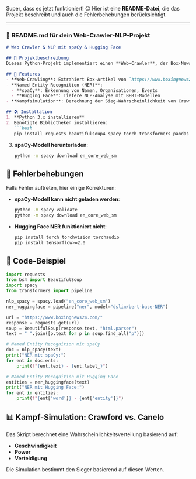 Super, dass es jetzt funktioniert! 😊 Hier ist eine **README-Datei**, die das Projekt beschreibt und auch die Fehlerbehebungen berücksichtigt.

---

### 📄 **README.md für dein Web-Crawler-NLP-Projekt**

```md
# Web Crawler & NLP mit spaCy & Hugging Face

## 📌 Projektbeschreibung
Dieses Python-Projekt implementiert einen **Web-Crawler**, der Box-News von `Boxing News 24` extrahiert und mit **spaCy** oder **Hugging Face** **Named Entity Recognition (NER)** durchführt. Zusätzlich simuliert es einen Kampf zwischen **Terence Crawford und Canelo Alvarez** basierend auf Statistiken.

## 🚀 Features
- **Web-Crawling**: Extrahiert Box-Artikel von `https://www.boxingnews24.com/`
- **Named Entity Recognition (NER)**:
  - **spaCy**: Erkennung von Namen, Organisationen, Events
  - **Hugging Face**: Tiefere NLP-Analyse mit BERT-Modellen
- **Kampfsimulation**: Berechnung der Sieg-Wahrscheinlichkeit von Crawford vs. Canelo

## 🛠️ Installation
1. **Python 3.x installieren**
2. Benötigte Bibliotheken installieren:
   ```bash
   pip install requests beautifulsoup4 spacy torch transformers pandas
   ```

3. **spaCy-Modell herunterladen**:
   ```bash
   python -m spacy download en_core_web_sm
   ```

## 🔧 Fehlerbehebungen
Falls Fehler auftreten, hier einige Korrekturen:
- **spaCy-Modell kann nicht geladen werden**:
  ```bash
  python -m spacy validate
  python -m spacy download en_core_web_sm
  ```
- **Hugging Face NER funktioniert nicht**:
  ```bash
  pip install torch torchvision torchaudio
  pip install tensorflow>=2.0
  ```

## 📝 Code-Beispiel
```python
import requests
from bs4 import BeautifulSoup
import spacy
from transformers import pipeline

nlp_spacy = spacy.load("en_core_web_sm")
ner_huggingface = pipeline("ner", model="dslim/bert-base-NER")

url = "https://www.boxingnews24.com/"
response = requests.get(url)
soup = BeautifulSoup(response.text, "html.parser")
text = " ".join([p.text for p in soup.find_all("p")])

# Named Entity Recognition mit spaCy
doc = nlp_spacy(text)
print("NER mit spaCy:")
for ent in doc.ents:
    print(f"{ent.text} - {ent.label_}")

# Named Entity Recognition mit Hugging Face
entities = ner_huggingface(text)
print("NER mit Hugging Face:")
for ent in entities:
    print(f"{ent['word']} - {ent['entity']}")
```

## 📊 Kampf-Simulation: Crawford vs. Canelo
Das Skript berechnet eine Wahrscheinlichkeitsverteilung basierend auf:
- **Geschwindigkeit**
- **Power**
- **Verteidigung**

Die Simulation bestimmt den Sieger basierend auf diesen Werten.
